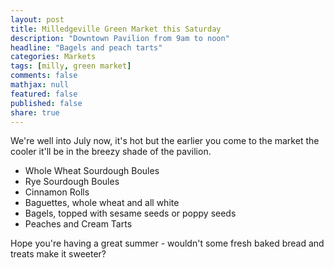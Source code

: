 ```yaml
---
layout: post
title: Milledgeville Green Market this Saturday
description: "Downtown Pavilion from 9am to noon"
headline: "Bagels and peach tarts"
categories: Markets
tags: [milly, green market]
comments: false
mathjax: null
featured: false
published: false
share: true
---
```


We're well into July now, it's hot but the earlier you come to the market the cooler it'll be in the breezy shade of the pavilion.
 * Whole Wheat Sourdough Boules
 * Rye Sourdough Boules
 * Cinnamon Rolls
 * Baguettes, whole wheat and all white
 * Bagels, topped with sesame seeds or poppy seeds
 * Peaches and Cream Tarts
 
Hope you're having a great summer - wouldn't some fresh baked bread and treats make it sweeter?
